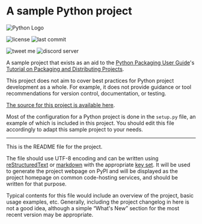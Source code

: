 # A sample Python project

![Python Logo](https://www.python.org/static/community_logos/python-logo.png "Sample inline image")


![license][license]
![last commit][last_commit]

![tweet me][twitter_shield]
![discord server][discord_server]

A sample project that exists as an aid to the [Python Packaging User
Guide][packaging guide]'s [Tutorial on Packaging and Distributing
Projects][distribution tutorial].

This project does not aim to cover best practices for Python project
development as a whole. For example, it does not provide guidance or tool
recommendations for version control, documentation, or testing.

[The source for this project is available here][src].

Most of the configuration for a Python project is done in the `setup.py` file,
an example of which is included in this project. You should edit this file
accordingly to adapt this sample project to your needs.

----

This is the README file for the project.

The file should use UTF-8 encoding and can be written using
[reStructuredText][rst] or [markdown][md use] with the appropriate [key set][md
use]. It will be used to generate the project webpage on PyPI and will be
displayed as the project homepage on common code-hosting services, and should be
written for that purpose.

Typical contents for this file would include an overview of the project, basic
usage examples, etc. Generally, including the project changelog in here is not a
good idea, although a simple “What's New” section for the most recent version
may be appropriate.

[packaging guide]: https://packaging.python.org
[distribution tutorial]: https://packaging.python.org/tutorials/packaging-projects/
[src]: https://github.com/pypa/sampleproject
[rst]: http://docutils.sourceforge.net/rst.html
[md use]: https://packaging.python.org/specifications/core-metadata/#description-content-type-optional

[twitter_shield]: https://img.shields.io/twitter/url?style=social&url=https%3A%2F%2Ftwitter.com%2FSaltyCatFish
[license]: https://img.shields.io/badge/license-MIT-brightgreen
[last_commit]: https://img.shields.io/github/last-commit/saltycatfish/sampleproject
[discord_server]: https://img.shields.io/discord/314944764648620033